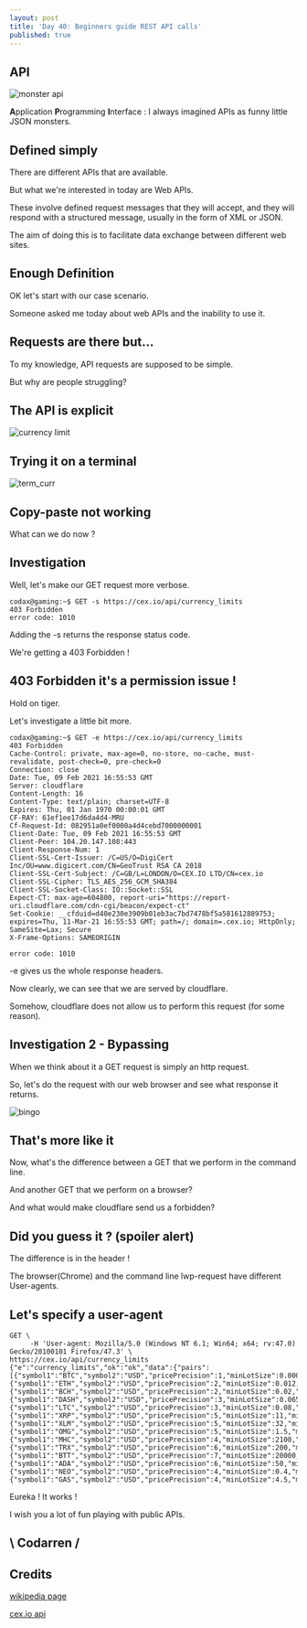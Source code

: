 ```yaml
---
layout: post
title: 'Day 40: Beginners guide REST API calls'
published: true
---
```

## API
![monster api](https://github.com/codarrenvelvindron/codarrenvelvindron.github.io/raw/master/images/monster_api.png)

**A**pplication **P**rogramming **I**nterface : I always imagined APIs as funny little JSON monsters.

## Defined simply
There are different APIs that are available.

But what we're interested in today are Web APIs.

These involve defined request messages that they will accept, and they will respond with a structured message, usually in the form of XML or JSON.

The aim of doing this is to facilitate data exchange between different web sites.

## Enough Definition
OK let's start with our case scenario.

Someone asked me today about web APIs and the inability to use it.

## Requests are there but...
To my knowledge, API requests are supposed to be simple.

But why are people struggling?

## The API is explicit
![currency limit](https://github.com/codarrenvelvindron/codarrenvelvindron.github.io/raw/master/images/cex_currency_limits.png)

## Trying it on a terminal
![term_curr](https://github.com/codarrenvelvindron/codarrenvelvindron.github.io/raw/master/images/currency_limit_error_1010.png)

## Copy-paste not working
What can we do now ?

## Investigation
Well, let's make our GET request more verbose.

```
codax@gaming:~$ GET -s https://cex.io/api/currency_limits
403 Forbidden
error code: 1010
```
Adding the -s returns the response status code.

We're getting a 403 Forbidden !

## 403 Forbidden it's a permission issue !
Hold on tiger.

Let's investigate a little bit more.
```
codax@gaming:~$ GET -e https://cex.io/api/currency_limits
403 Forbidden
Cache-Control: private, max-age=0, no-store, no-cache, must-revalidate, post-check=0, pre-check=0
Connection: close
Date: Tue, 09 Feb 2021 16:55:53 GMT
Server: cloudflare
Content-Length: 16
Content-Type: text/plain; charset=UTF-8
Expires: Thu, 01 Jan 1970 00:00:01 GMT
CF-RAY: 61ef1ee17d6da4d4-MRU
Cf-Request-Id: 082951a0ef0000a4d4cebd7000000001
Client-Date: Tue, 09 Feb 2021 16:55:53 GMT
Client-Peer: 104.20.147.108:443
Client-Response-Num: 1
Client-SSL-Cert-Issuer: /C=US/O=DigiCert Inc/OU=www.digicert.com/CN=GeoTrust RSA CA 2018
Client-SSL-Cert-Subject: /C=GB/L=LONDON/O=CEX.IO LTD/CN=cex.io
Client-SSL-Cipher: TLS_AES_256_GCM_SHA384
Client-SSL-Socket-Class: IO::Socket::SSL
Expect-CT: max-age=604800, report-uri="https://report-uri.cloudflare.com/cdn-cgi/beacon/expect-ct"
Set-Cookie: __cfduid=d40e230e3909b01eb3ac7bd7478bf5a581612889753; expires=Thu, 11-Mar-21 16:55:53 GMT; path=/; domain=.cex.io; HttpOnly; SameSite=Lax; Secure
X-Frame-Options: SAMEORIGIN

error code: 1010
```
-e gives us the whole response headers.

Now clearly, we can see that we are served by cloudflare.

Somehow, cloudflare does not allow us to perform this request (for some reason).

## Investigation 2 - Bypassing
When we think about it a GET request is simply an http request.

So, let's do the request with our web browser and see what response it returns.

![bingo](https://github.com/codarrenvelvindron/codarrenvelvindron.github.io/raw/master/images/get_browser_curr_limit.png)

## That's more like it
Now, what's the difference between a GET that we perform in the command line.

And another GET that we perform on a browser?

And what would make cloudflare send us a forbidden?

## Did you guess it ? (spoiler alert)
The difference is in the header !

The browser(Chrome) and the command line lwp-request have different User-agents.

## Let's specify a user-agent
```
GET \
     -H 'User-agent: Mozilla/5.0 (Windows NT 6.1; Win64; x64; rv:47.0) Gecko/20100101 Firefox/47.3' \
https://cex.io/api/currency_limits
{"e":"currency_limits","ok":"ok","data":{"pairs":[{"symbol1":"BTC","symbol2":"USD","pricePrecision":1,"minLotSize":0.0004,"minLotSizeS2":10,"maxLotSize":null,"minPrice":"3500","maxPrice":"350000"},{"symbol1":"ETH","symbol2":"USD","pricePrecision":2,"minLotSize":0.012,"minLotSizeS2":10,"maxLotSize":null,"minPrice":"26.41","maxPrice":"10000"},{"symbol1":"BCH","symbol2":"USD","pricePrecision":2,"minLotSize":0.02,"minLotSizeS2":10,"maxLotSize":null,"minPrice":"43.40","maxPrice":"8192"},{"symbol1":"DASH","symbol2":"USD","pricePrecision":3,"minLotSize":0.065,"minLotSizeS2":10,"maxLotSize":null,"minPrice":"12.98","maxPrice":"4096"},{"symbol1":"LTC","symbol2":"USD","pricePrecision":3,"minLotSize":0.08,"minLotSizeS2":10,"maxLotSize":null,"minPrice":"7.73","maxPrice":"2048"},{"symbol1":"XRP","symbol2":"USD","pricePrecision":5,"minLotSize":11,"minLotSizeS2":10,"maxLotSize":null,"minPrice":"0.0347","maxPrice":"10"},{"symbol1":"XLM","symbol2":"USD","pricePrecision":5,"minLotSize":32,"minLotSizeS2":10,"maxLotSize":null,"minPrice":"0.002","maxPrice":"10"},{"symbol1":"OMG","symbol2":"USD","pricePrecision":5,"minLotSize":1.5,"minLotSizeS2":10,"maxLotSize":null,"minPrice":"0.11","maxPrice":"50"},{"symbol1":"MHC","symbol2":"USD","pricePrecision":4,"minLotSize":2100,"minLotSizeS2":10,"maxLotSize":null,"minPrice":"0.0004","maxPrice":"50"},{"symbol1":"TRX","symbol2":"USD","pricePrecision":6,"minLotSize":200,"minLotSizeS2":10,"maxLotSize":null,"minPrice":"0.0023","maxPrice":"50"},{"symbol1":"BTT","symbol2":"USD","pricePrecision":7,"minLotSize":20000,"minLotSizeS2":10,"maxLotSize":null,"minPrice":"0.000044","maxPrice":"50"},{"symbol1":"ADA","symbol2":"USD","pricePrecision":6,"minLotSize":50,"minLotSizeS2":10,"maxLotSize":null,"minPrice":"0.0062","maxPrice":"50"},{"symbol1":"NEO","symbol2":"USD","pricePrecision":4,"minLotSize":0.4,"minLotSizeS2":10,"maxLotSize":null,"minPrice":"1.35","maxPrice":"150"},{"symbol1":"GAS","symbol2":"USD","pricePrecision":4,"minLotSize":4.5,"minLotSizeS2":10,"maxLotSize":null,"minP
```
Eureka ! It works !

I wish you a lot of fun playing with public APIs.

## \ Codarren /

## Credits
[wikipedia page](https://en.wikipedia.org/wiki/API)

[cex.io api](https://cex.io/rest-api#public-api-calls)
